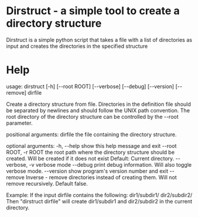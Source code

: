# Dirstruct - a simple tool to create a directory structure
Dirstruct is a simple python script that takes a file with a list of directories as input and creates the directories in the specified structure

# Help
usage: dirstruct [-h] [--root ROOT] [--verbose] [--debug] [--version]
                 [--remove]
                 dirfile

Create a directory structure from file. Directories in the definition file should be separated by newlines and should follow the UNIX path convention. 
The root directory of the directory structure can be controlled by the --root parameter.

positional arguments:
  dirfile               the file containing the directory structure.

optional arguments:
  -h, --help            show this help message and exit
  --root ROOT, -r ROOT  the root path where the directory structure should be
                        created. Will be created if it does not exist Default:
                        Current directory.
  --verbose, -v         verbose mode
  --debug               print debug information. Will also toggle verbose
                        mode.
  --version             show program's version number and exit
  --remove              Inverse - remove directories instead of creating them.
                        Will not remove recursively. Default false.

Example:
If the input dirfile contains the following:
dir1/subdir1/
dir2/subdir2/
Then "dirstruct dirfile" will create dir1/subdir1 and dir2/subdir2 in the current directory.
